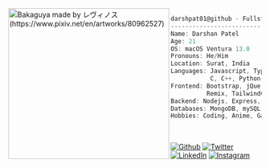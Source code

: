 <img align="left" src="https://i.redd.it/h7dae4o0uk461.jpg" alt="Bakaguya made by レヴィノス (https://www.pixiv.net/en/artworks/80962527)" width="320" height="300"/>

```csharp
darshpat01@github - Fullstack Web Developer
-------------------------------------------
Name: Darshan Patel
Age: 21
OS: macOS Ventura 13.0
Pronouns: He/Him
Location: Surat, India
Languages: Javascript, Typescript, HTML, CSS,
           C, C++, Python, Java
Frontend: Bootstrap, jQuery, React, Nextjs,
          Remix, TailwindCss
Backend: Nodejs, Express, Nestjs
Databases: MongoDB, mySQL
Hobbies: Coding, Anime, Gaming
```
<br>
<p align="left"><a href="https://github.com/darshpat01" target="_blank"><img alt="Github" src="https://img.shields.io/badge/GitHub-%2312100E.svg?&style=for-the-badge&logo=Github&logoColor=white" /></a>
<a href="https://twitter.com/darshan_p19" target="_blank"><img alt="Twitter" src="https://img.shields.io/badge/twitter-%231DA1F2.svg?&style=for-the-badge&logo=twitter&logoColor=white" /></a>
<a href="https://www.linkedin.com/in/-darshanpatel/" target="_blank"><img alt="LinkedIn" src="https://img.shields.io/badge/linkedin-%230077B5.svg?&style=for-the-badge&logo=linkedin&logoColor=white" /></a>
<a href="https://www.instagram.com/darshan.p19/" target="_blank"><img alt="Instagram" src="https://img.shields.io/badge/Instagram-E4405F?style=for-the-badge&logo=instagram&logoColor=white" /></a></p>
